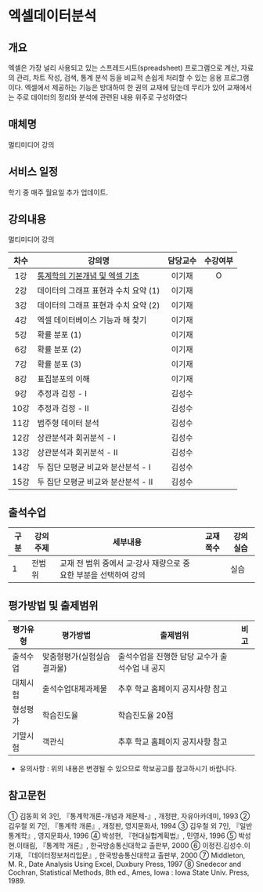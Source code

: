 # 엑셀데이터분석

## 개요
 엑셀은 가장 널리 사용되고 있는 스프레드시트(spreadsheet) 프로그램으로 계산, 자료의 관리, 차트 작성, 검색, 통계 분석 등을 비교적 손쉽게 처리할 수 있는 응용 프로그램이다. 엑셀에서 제공하는 기능은 방대하여 한 권의 교재에 담는데 무리가 있어 교재에서는 주로 데이터의 정리와 분석에 관련된 내용 위주로 구성하였다

## 매체명
 멀티미디어 강의

## 서비스 일정
 학기 중 매주 월요일 추가 업데이트.

## 강의내용
멀티미디어 강의

| 차수  | 강의명                                                                            | 담당교수 | 수강여부 |
| :---: | --------------------------------------------------------------------------------- | :------: | :------: |
|  1강  | [통계학의 기본개념 및 엑셀 기초](./contents/01_통계학의_기본개념_및_엑셀_기초.md) |  이기재  |    O     |
|  2강  | 데이터의 그래프 표현과 수치 요약 (1)                                              |  이기재  |          |
|  3강  | 데이터의 그래프 표현과 수치 요약 (2)                                              |  이기재  |          |
|  4강  | 엑셀 데이터베이스 기능과 해 찾기                                                  |  이기재  |          |
|  5강  | 확률 분포 (1)                                                                     |  이기재  |          |
|  6강  | 확률 분포 (2)                                                                     |  이기재  |          |
|  7강  | 확률 분포 (3)                                                                     |  이기재  |          |
|  8강  | 표집분포의 이해                                                                   |  이기재  |          |
|  9강  | 추정과 검정 - Ⅰ                                                                   |  김성수  |          |
| 10강  | 추정과 검정 - Ⅱ                                                                   |  김성수  |          |
| 11강  | 범주형 데이터 분석                                                                |  김성수  |          |
| 12강  | 상관분석과 회귀분석 - Ⅰ                                                           |  김성수  |          |
| 13강  | 상관분석과 회귀분석 - Ⅱ                                                           |  김성수  |          |
| 14강  | 두 집단 모평균 비교와 분산분석 - Ⅰ                                                |  김성수  |          |
| 15강  | 두 집단 모평균 비교와 분산분석 - Ⅱ                                                |  김성수  |          |

## 출석수업
| 구분 | 강의주제 | 세부내용                                                         | 교재쪽수 | 강의실습 |
| ---- | -------- | ---------------------------------------------------------------- | -------- | -------- |
| 1    | 전범위   | 교재 전 범위 중에서 교·강사 재량으로 중요한 부분을 선택하여 강의 |          | 실습     |

## 평가방법 및 출제범위
| 평가유형 | 평가방법                   | 출제범위                                       | 비고 |
| -------- | -------------------------- | ---------------------------------------------- | ---- |
| 출석수업 | 맞춤형평가(실험실습결과물) | 출석수업을 진행한 담당 교수가 출석수업 내 공지 |      |
| 대체시험 | 출석수업대체과제물         | 추후 학교 홈페이지 공지사항 참고               |      |
| 형성평가 | 학습진도율                 | 학습진도율 20점                                |      |
| 기말시험 | 객관식                     | 추후 학교 홈페이지 공지사항 참고               |      |

- 유의사항 : 위의 내용은 변경될 수 있으므로 학보공고를 참고하시기 바랍니다.


## 참고문헌
① 김동희 외 3인, 『통계학개론-개념과 제문제-』, 개정판, 자유아카데미, 1993
② 김우철 외 7인, 『통계학 개론』, 개정판, 영지문화사, 1994
③ 김우철 외 7인, 『일반통계학』, 영지문화사, 1996
④ 박성현, 『현대실헙계획법』, 민영사, 1996
⑤ 박성현․이태림, 『통계학 개론』, 한국방송통신대학교 출판부, 2000
⑥ 이정진․김성수․이기재, 『데이터정보처리입문』, 한국방송통신대학교 출판부, 2000
⑦ Middleton, M. R., Date Analysis Using Excel, Duxbury Press, 1997
⑧ Snedecor and Cochran, Statistical Methods, 8th ed., Ames, Iowa : Iowa State Univ. Press, 1989.
